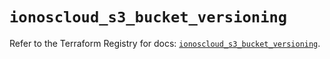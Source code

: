# `ionoscloud_s3_bucket_versioning`

Refer to the Terraform Registry for docs: [`ionoscloud_s3_bucket_versioning`](https://registry.terraform.io/providers/ionos-cloud/ionoscloud/6.6.6/docs/resources/s3_bucket_versioning).

